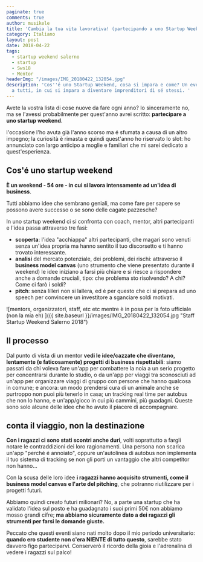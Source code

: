 ```yaml
---
paginate: true
comments: true
author: musikele
title: 'Cambia la tua vita lavorativa! (partecipando a uno Startup Weekend) '
category: Italiano
layout: post
date: 2018-04-22
tags:
  - startup weekend salerno
  - startup
  - Sws18
  - Mentor
headerImg: "/images/IMG_20180422_132054.jpg"
description: 'Cos''é uno Startup Weekend, cosa si impara e come? Un evento che consiglio
  a tutti, in cui si impara a diventare imprenditori di sé stessi. '
---
```

Avete la vostra lista di cose nuove da fare ogni anno? Io sinceramente no, ma se l'avessi probabilmente per quest'anno avrei scritto: **partecipare a uno startup weekend**.

l'occasione l'ho avuta già l'anno scorso ma é sfumata a causa di un altro impegno; la curiosità è rimasta e quindi quest'anno ho riservato lo slot: ho annunciato con largo anticipo a moglie e familiari che mi sarei dedicato a quest'esperienza.

## Cos'é uno startup weekend

**È un weekend - 54 ore - in cui si lavora intensamente ad un'idea di business**.

Tutti abbiamo idee che sembrano geniali, ma come fare per sapere se possono avere successo o se sono delle cagate pazzesche?

In uno startup weekend ci si confronta con coach, mentor, altri partecipanti e l'idea passa attraverso tre fasi:

* **scoperta**: l'idea "acchiappa" altri partecipanti, che magari sono venuti senza un'idea propria ma hanno sentito il tuo discorsetto e ti hanno trovato interessante.
* **analisi** del mercato potenziale, dei problemi, dei rischi: attraverso il **business model canvas** (uno strumento che viene presentato durante il weekend) le idee iniziano a farsi più chiare e si riesce a rispondere anche a domande cruciali, tipo: che problema sto risolvendo? A chi? Come ci farò i soldi?
* **pitch**: senza lilleri non si lallera, ed é per questo che ci si prepara ad uno speech per convincere un investitore a sganciare soldi motivati.

![mentors, organizzatori, staff, etc etc mentre è in posa per la foto ufficiale (non la mia eh) ]({{ site.baseurl }}/images/IMG_20180422_132054.jpg "Staff Startup Weekend Salerno 2018")

## Il processo

Dal punto di vista di un mentor **vedi le idee/cazzate che diventano, lentamente (e faticosamente) progetti di business rispettabili**: siamo passati da chi voleva fare un'app per combattere la noia a un serio progetto per concentrarsi durante lo studio, o da un'app per viaggi tra sconosciuti ad un'app per organizzare viaggi di gruppo con persone che hanno qualcosa in comune; e ancora: un modo prendersi cura di un animale anche se purtroppo non puoi più tenerlo in casa; un tracking real time per autobus che non lo hanno, e un'app/gioco in cui più cammini, più guadagni. Queste sono solo alcune delle idee che ho avuto il piacere di accompagnare.

## conta il viaggio, non la destinazione

**Con i ragazzi ci sono stati scontri anche duri**, volti soprattutto a fargli notare le contraddizioni dei loro ragionamenti. Una persona non scarica un'app "perché é annoiato", oppure un'autolinea di autobus non implementa il tuo sistema di tracking se non gli porti un vantaggio che altri competitor non hanno... 

Con la scusa delle loro idee **i ragazzi hanno acquisito strumenti, come il business model canvas e l'arte del pitching**, che potranno riutilizzare per i progetti futuri.

Abbiamo quindi creato futuri milionari? No, a parte una startup che ha validato l'idea sul posto e ha guadagnato i suoi primi 50€ non abbiamo mosso grandi cifre; **ma abbiamo sicuramente dato a dei ragazzi gli strumenti per farsi le domande giuste.**

Peccato che questi eventi siano nati molto dopo il mio periodo universitario: **quando ero studente non c'era NIENTE di tutto questo**, sarebbe stato davvero figo parteciparvi. Conserverò il ricordo della gioia e l'adrenalina di vedere i ragazzi sul palco!